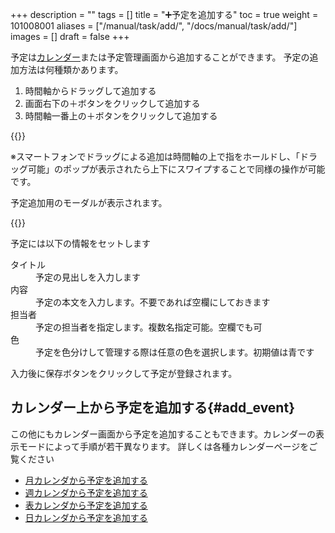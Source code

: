 +++
description = ""
tags = []
title = "➕予定を追加する"
toc = true
weight = 101008001
aliases = ["/manual/task/add/", "/docs/manual/task/add/"]
images = []
draft = false
+++

予定は[カレンダー](/docs/manual/calendar/_about/)または予定管理画面から追加することができます。
予定の追加方法は何種類かあります。

1. 時間軸からドラッグして追加する
2. 画面右下の＋ボタンをクリックして追加する
3. 時間軸一番上の＋ボタンをクリックして追加する


{{<appscreen filename="add-event" title="予定の追加方法はドラッグや＋ボタンなど何種類か用意されています。">}}

※スマートフォンでドラッグによる追加は時間軸の上で指をホールドし、「ドラッグ可能」のポップが表示されたら上下にスワイプすることで同様の操作が可能です。

予定追加用のモーダルが表示されます。

{{<appscreen filename="input-event" title="予定を登録するにはタイトルや担当者、予定時刻を指定します">}}

予定には以下の情報をセットします

<dl class="basic">
<dt>タイトル</dt>
<dd>予定の見出しを入力します</dd>
<dt>内容</dt>
<dd>予定の本文を入力します。不要であれば空欄にしておきます</dd>
<dt>担当者</dt>
<dd>予定の担当者を指定します。複数名指定可能。空欄でも可</dd>
<dt>色</dt>
<dd>予定を色分けして管理する際は任意の色を選択します。初期値は青です</dd>
</dl>

入力後に保存ボタンをクリックして予定が登録されます。

## カレンダー上から予定を追加する{#add_event}

この他にもカレンダー画面から予定を追加することもできます。カレンダーの表示モードによって手順が若干異なります。
詳しくは各種カレンダーページをご覧ください

- [月カレンダから予定を追加する](/docs/manual/calendar/monthly/#add_event)
- [週カレンダから予定を追加する](/docs/manual/calendar/weekly/#add_event)
- [表カレンダから予定を追加する](/docs/manual/calendar/table/#add_event)
- [日カレンダから予定を追加する](/docs/manual/calendar/dayly/#add_event)
